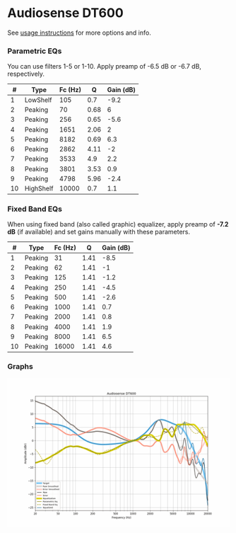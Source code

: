 # Audiosense DT600
See [usage instructions](https://github.com/jaakkopasanen/AutoEq#usage) for more options and info.

### Parametric EQs
You can use filters 1-5 or 1-10. Apply preamp of -6.5 dB or -6.7 dB, respectively.

|   # | Type      |   Fc (Hz) |    Q |   Gain (dB) |
|-----|-----------|-----------|------|-------------|
|   1 | LowShelf  |       105 | 0.7  |        -9.2 |
|   2 | Peaking   |        70 | 0.68 |         6   |
|   3 | Peaking   |       256 | 0.65 |        -5.6 |
|   4 | Peaking   |      1651 | 2.06 |         2   |
|   5 | Peaking   |      8182 | 0.69 |         6.3 |
|   6 | Peaking   |      2862 | 4.11 |        -2   |
|   7 | Peaking   |      3533 | 4.9  |         2.2 |
|   8 | Peaking   |      3801 | 3.53 |         0.9 |
|   9 | Peaking   |      4798 | 5.96 |        -2.4 |
|  10 | HighShelf |     10000 | 0.7  |         1.1 |

### Fixed Band EQs
When using fixed band (also called graphic) equalizer, apply preamp of **-7.2 dB** (if available) and set gains manually with these parameters.

|   # | Type    |   Fc (Hz) |    Q |   Gain (dB) |
|-----|---------|-----------|------|-------------|
|   1 | Peaking |        31 | 1.41 |        -8.5 |
|   2 | Peaking |        62 | 1.41 |        -1   |
|   3 | Peaking |       125 | 1.41 |        -1.2 |
|   4 | Peaking |       250 | 1.41 |        -4.5 |
|   5 | Peaking |       500 | 1.41 |        -2.6 |
|   6 | Peaking |      1000 | 1.41 |         0.7 |
|   7 | Peaking |      2000 | 1.41 |         0.8 |
|   8 | Peaking |      4000 | 1.41 |         1.9 |
|   9 | Peaking |      8000 | 1.41 |         6.5 |
|  10 | Peaking |     16000 | 1.41 |         4.6 |

### Graphs
![](./Audiosense%20DT600.png)
